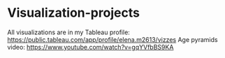# Visualization-projects

All visualizations are in my Tableau profile: https://public.tableau.com/app/profile/elena.m2613/vizzes
Age pyramids video: https://www.youtube.com/watch?v=gqYVfbBS9KA